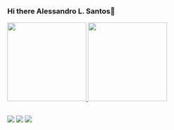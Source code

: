 ### Hi there Alessandro L. Santos👋

<div>
<a href="https://github.com/aleluizsantos">
<img height="180em" src="https://github-readme-stats.vercel.app/api/top-langs/?username=aleluizsantos&layout=compact&langs_count=7&theme=dracula"/>
<img height="180em" src="https://github-readme-stats.vercel.app/api?username=aleluizsantos&show_icons=true&theme=dracula&include_all_commits=true&count_private=true"/>
</div>
  
 ##
  
 <div>
<!-- <a href="https://www.youtube.com/seu-canal-youtube-aqui" target="_blank"><img src="https://img.shields.io/badge/YouTube-FF0000?style=for-the-badge&logo=youtube&logoColor=white" target="_blank"></a> -->
<a href="https://instagram.com/alessandrol.santos" target="_blank"><img src="https://img.shields.io/badge/-Instagram-%23E4405F?style=for-the-badge&logo=instagram&logoColor=white" target="_blank"></a>
<!--<a href="https://www.twitch.tv/seu-usuário-aqui" target="_blank"><img src="https://img.shields.io/badge/Twitch-9146FF?style=for-the-badge&logo=twitch&logoColor=white" target="_blank"></a> -->
<a href = "mailto:aleluizsantos@gmail.com"><img src="https://img.shields.io/badge/Gmail-D14836?style=for-the-badge&logo=gmail&logoColor=white" target="_blank"></a>
<a href="https://www.linkedin.com/in/aleluizsantos" target="_blank"><img src="https://img.shields.io/badge/-LinkedIn-%230077B5?style=for-the-badge&logo=linkedin&logoColor=white" target="_blank"></a>   
</div>


<!--
**aleluizsantos/aleluizsantos** is a ✨ _special_ ✨ repository because its `README.md` (this file) appears on your GitHub profile.

Here are some ideas to get you started:

- 🔭 I’m currently working on ...
- 🌱 I’m currently learning ...
- 👯 I’m looking to collaborate on ...
- 🤔 I’m looking for help with ...
- 💬 Ask me about ...
- 📫 How to reach me: ...
- 😄 Pronouns: ...
- ⚡ Fun fact: ...
-->
